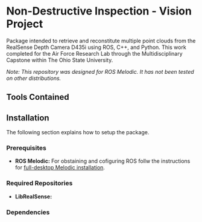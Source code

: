 
# Non-Destructive Inspection - Vision Project
Package intended to retrieve and reconstitute multiple point clouds from the RealSense Depth Camera D435i using ROS, C++, and Python. This work completed for the Air Force Research Lab through the Multidisciplinary Capstone within The Ohio State University.

_Note: This repository was designed for ROS Melodic. It has not been tested on other distributions._

## Tools Contained

## Installation
The following section explains how to setup the package.

### Prerequisites
  - **ROS Melodic:** For obstaining and cofiguring ROS follw the instructions for [full-desktop Melodic installation](https://wiki.ros.org/melodic/Installation/Ubuntu).

### Required Repositories
  - **LibRealSense:** 

### Dependencies
